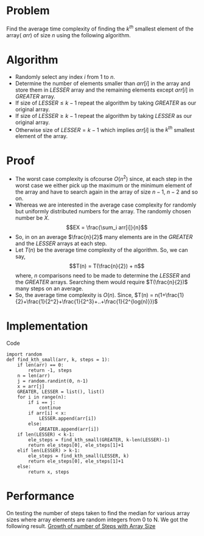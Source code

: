 # Problem
Find the average time complexity of finding the $k^{th}$ smallest element of the array( $arr$) of size $n$ using the following algorithm.

# Algorithm
- Randomly select any index $i$ from $1$ to $n$.
- Determine the number of elements smaller than $arr[i]$ in the array and store them in $LESSER$ array and the remaining elements except $arr[i]$ in $GREATER$ array.
- If size of $LESSER \le k-1$ repeat the algorithm by taking $GREATER$ as our original array. 
- If size of $LESSER \ge k-1$ repeat the algorithm by taking $LESSER$ as our original array.
- Otherwise size of $LESSER = k-1$ which implies $arr[i]$ is the $k^{th}$ smallest element of the array.

# Proof
- The worst case complexity is ofcourse $O(n^2)$ since, at each step in the worst case we either pick up the maximum or the minimum element of the array and have to search again in the array of size $n-1$, $n-2$ and so on.
- Whereas we are interested in the average case complexity for randomly but uniformly distributed numbers for the array. The randomly chosen number be $X$.
$$EX = \frac{\sum_i arr[i]}{n}$$
- So, in on an average $\frac{n}{2}$ many elements are in the $GREATER$ and the $LESSER$ arrays at each step.
- Let $T(n)$ be the average time complexity of the algorithm. So, we can say,
$$T(n) = T(\frac{n}{2}) + n$$
where, $n$ comparisons need to be made to determine the $LESSER$ and the $GREATER$ arrays. Searching them would require $T(\frac{n}{2})$ many steps on an average.
- So, the average time complexity is $O(n)$. Since, $T(n) = n(1+\frac{1}{2}+\frac{1}{2^2}+\frac{1}{2^3}+..+\frac{1}{2^{log(n)}})$

# Implementation
Code
```
import random
def find_kth_small(arr, k, steps = 1):
    if len(arr) == 0:
        return -1, steps
    n = len(arr)
    j = random.randint(0, n-1)
    x = arr[j]
    GREATER, LESSER = list(), list()
    for i in range(n):
        if i == j:
            continue
        if arr[i] < x:
            LESSER.append(arr[i])
        else:
            GREATER.append(arr[i])
    if len(LESSER) < k-1:
        ele_steps = find_kth_small(GREATER, k-len(LESSER)-1)
        return ele_steps[0], ele_steps[1]+1
    elif len(LESSER) > k-1:
        ele_steps = find_kth_small(LESSER, k)
        return ele_steps[0], ele_steps[1]+1
    else:
        return x, steps
```

# Performance
On testing the number of steps taken to find the median for various array sizes where array elements are random integers from 0 to N. We got the following result.
[Growth of number of Steps with Array Size](Plots/QuickSelect.png)
